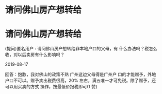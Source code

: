 # 请问佛山房产想转给

# 请问佛山房产想转给

(提问)匿名用户 : 请问佛山房产想转给非本地户口的父母，有 什么办法吗？税怎么收，对以后卖房有什么影响吗？

2019-08-17

回答：抱歉，我对佛山的政策不熟 广州这边父母得是广州户 口的才能赠予，外地户口不可以。赠予卖出税费很高，20% 左右，满五唯一才可免税。除了赠予，还可以用买卖的方式 操作，按最低价报税即可(1 赞)